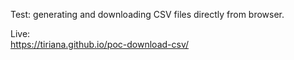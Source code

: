 Test: generating and downloading CSV files directly from browser.

Live:  
https://tiriana.github.io/poc-download-csv/
